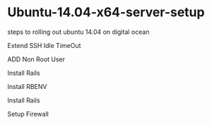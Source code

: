 # Ubuntu-14.04-x64-server-setup
steps to rolling out ubuntu 14.04 on digital ocean

Extend SSH Idle TimeOut

ADD Non Root User

Install Rails

Install RBENV

Install Rails

Setup Firewall

